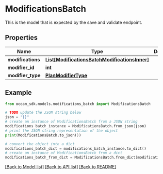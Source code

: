 # ModificationsBatch

This is the model that is expected by the save and validate endpoint.

## Properties

Name | Type | Description | Notes
------------ | ------------- | ------------- | -------------
**modifications** | [**List[ModificationsBatchModificationsInner]**](ModificationsBatchModificationsInner.md) |  | 
**modifier_id** | **int** |  | [optional] 
**modifier_type** | [**PlanModifierType**](PlanModifierType.md) |  | 

## Example

```python
from occam_sdk.models.modifications_batch import ModificationsBatch

# TODO update the JSON string below
json = "{}"
# create an instance of ModificationsBatch from a JSON string
modifications_batch_instance = ModificationsBatch.from_json(json)
# print the JSON string representation of the object
print(ModificationsBatch.to_json())

# convert the object into a dict
modifications_batch_dict = modifications_batch_instance.to_dict()
# create an instance of ModificationsBatch from a dict
modifications_batch_from_dict = ModificationsBatch.from_dict(modifications_batch_dict)
```
[[Back to Model list]](../README.md#documentation-for-models) [[Back to API list]](../README.md#documentation-for-api-endpoints) [[Back to README]](../README.md)


